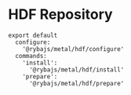 
# HDF Repository

    export default
      configure:
        '@rybajs/metal/hdf/configure'
      commands:
        'install':
          '@rybajs/metal/hdf/install'
        'prepare':
          '@rybajs/metal/hdf/prepare'
